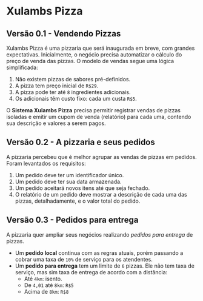 ﻿# Xulambs Pizza

## Versão 0.1 - Vendendo Pizzas

Xulambs Pizza é uma pizzaria que será inaugurada em breve, com grandes expectativas. Inicialmente, o negócio precisa automatizar o cálculo do preço de venda das pizzas. O modelo de vendas segue uma lógica simplificada:

1. Não existem pizzas de sabores pré-definidos.
1. A pizza tem preço inicial de `R$29`.
1. A pizza pode ter até `8` ingredientes adicionais.
1. Os adicionais têm custo fixo: cada um custa `R$5`.

O **Sistema Xulambs Pizza** precisa permitir registrar vendas de pizzas isoladas e emitir um cupom de venda (relatório) para cada uma, contendo sua descrição e valores a serem pagos.

## Versão 0.2 - A pizzaria e seus pedidos

A pizzaria percebeu que é melhor agrupar as vendas de pizzas em pedidos. Foram levantados os requisitos:

1. Um pedido deve ter um identificador único.
1. Um pedido deve ter sua data armazenada.
1. Um pedido aceitará novos itens até que seja fechado.
1. O relatório de um pedido deve mostrar a descrição de cada uma das pizzas, detalhadamente, e o valor total do pedido.

## Versão 0.3 - Pedidos para entrega

A pizzaria quer ampliar seus negócios realizando _pedidos para entrega_ de pizzas.

  - Um **pedido local** continua com as regras atuais, porém passando a cobrar uma taxa de `10%`  de serviço para os atendentes.
  - Um **pedido para entrega** tem um limite de `6` pizzas. Ele não tem taxa de serviço, mas sim taxa de entrega de acordo com a distância:
    - Até `4km`: isento.
    - De `4,01` até `8km`: `R$5`
    - Acima de `8km`: `R$8`